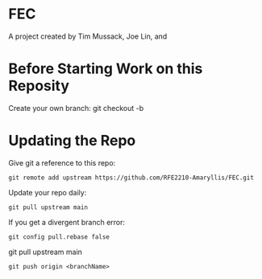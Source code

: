 # FEC

A project created by Tim Mussack, Joe Lin, and

# Before Starting Work on this Reposity

Create your own branch:
    git checkout -b <branchName>

# Updating the Repo

Give git a reference to this repo:

    git remote add upstream https://github.com/RFE2210-Amaryllis/FEC.git

Update your repo daily:

    git pull upstream main

If you get a divergent branch error:

    git config pull.rebase false

git pull upstream main

    git push origin <branchName>